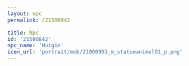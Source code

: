 ```yaml
---
layout: npc
permalink: /21500842

title: Npc
id: '21500842'
npc_name: 'Huigin'
icon_url: 'portrait/mob/21000993_m_statueanimal01_p.png'
---
```

